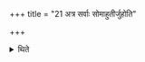 +++
title = "21 अत्र सर्वाः सोमाहुतीर्जुहोति"

+++

<details><summary>थिते</summary>

अत्र सर्वाः सोमाहुतीर्जुहोति २१
</details>
